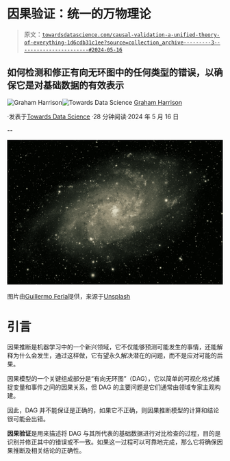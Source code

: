 # 因果验证：统一的万物理论

> 原文：[`towardsdatascience.com/causal-validation-a-unified-theory-of-everything-1d6cdb31c1ee?source=collection_archive---------3-----------------------#2024-05-16`](https://towardsdatascience.com/causal-validation-a-unified-theory-of-everything-1d6cdb31c1ee?source=collection_archive---------3-----------------------#2024-05-16)

## 如何检测和修正有向无环图中的任何类型的错误，以确保它是对基础数据的有效表示

[](https://grahamharrison-86487.medium.com/?source=post_page---byline--1d6cdb31c1ee--------------------------------)![Graham Harrison](https://grahamharrison-86487.medium.com/?source=post_page---byline--1d6cdb31c1ee--------------------------------)[](https://towardsdatascience.com/?source=post_page---byline--1d6cdb31c1ee--------------------------------)![Towards Data Science](https://towardsdatascience.com/?source=post_page---byline--1d6cdb31c1ee--------------------------------) [Graham Harrison](https://grahamharrison-86487.medium.com/?source=post_page---byline--1d6cdb31c1ee--------------------------------)

·发表于[Towards Data Science](https://towardsdatascience.com/?source=post_page---byline--1d6cdb31c1ee--------------------------------) ·28 分钟阅读·2024 年 5 月 16 日

--

![](img/336d0cc46fb3a37e6be559753c8d160e.png)

图片由[Guillermo Ferla](https://unsplash.com/@gferla?utm_content=creditCopyText&utm_medium=referral&utm_source=unsplash)提供，来源于[Unsplash](https://unsplash.com/photos/starry-night-sky-over-starry-night-lLExhYl-cXQ?utm_content=creditCopyText&utm_medium=referral&utm_source=unsplash)

# 引言

因果推断是机器学习中的一个新兴领域，它不仅能够预测可能发生的事情，还能解释为什么会发生，通过这样做，它有望永久解决潜在的问题，而不是应对可能的后果。

因果模型的一个关键组成部分是“有向无环图”（DAG），它以简单的可视化格式捕捉变量和事件之间的因果关系，但 DAG 的主要问题是它们通常由领域专家主观构建。

因此，DAG 并不能保证是正确的，如果它不正确，则因果推断模型的计算和结论很可能会出错。

**因果验证**是用来描述将 DAG 与其所代表的基础数据进行对比检查的过程，目的是识别并修正其中的错误或不一致。如果这一过程可以可靠地完成，那么它将确保因果推断及相关结论的正确性。
